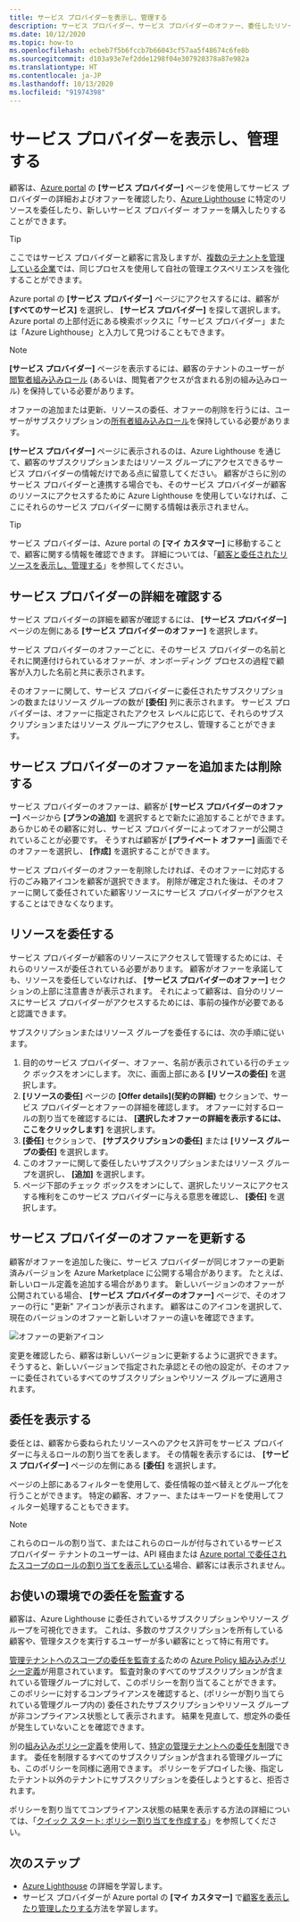 ```yaml
---
title: サービス プロバイダーを表示し、管理する
description: サービス プロバイダー、サービス プロバイダーのオファー、委任したリソースに関する情報は、顧客が Azure portal の [サービス プロバイダー] ページを使用して確認できます。
ms.date: 10/12/2020
ms.topic: how-to
ms.openlocfilehash: ecbeb7f5b6fccb7b66043cf57aa5f48674c6fe8b
ms.sourcegitcommit: d103a93e7ef2dde1298f04e307920378a87e982a
ms.translationtype: HT
ms.contentlocale: ja-JP
ms.lasthandoff: 10/13/2020
ms.locfileid: "91974398"
---
```

# <a name="view-and-manage-service-providers"></a>サービス プロバイダーを表示し、管理する

顧客は、[Azure portal](https://portal.azure.com) の **[サービス プロバイダー]** ページを使用してサービス プロバイダーの詳細およびオファーを確認したり、[Azure Lighthouse](../overview.md) に特定のリソースを委任したり、新しいサービス プロバイダー オファーを購入したりすることができます。

> [!TIP]
> ここではサービス プロバイダーと顧客に言及しますが、[複数のテナントを管理している企業](../concepts/enterprise.md)では、同じプロセスを使用して自社の管理エクスペリエンスを強化することができます。

Azure portal の **[サービス プロバイダー]** ページにアクセスするには、顧客が **[すべてのサービス]** を選択し、 **[サービス プロバイダー]** を探して選択します。 Azure portal の上部付近にある検索ボックスに「サービス プロバイダー」または「Azure Lighthouse」と入力して見つけることもできます。

> [!NOTE]
> **[サービス プロバイダー]** ページを表示するには、顧客のテナントのユーザーが[閲覧者組み込みロール](../../role-based-access-control/built-in-roles.md#reader) (あるいは、閲覧者アクセスが含まれる別の組み込みロール) を保持している必要があります。
>
> オファーの追加または更新、リソースの委任、オファーの削除を行うには、ユーザーがサブスクリプションの[所有者組み込みロール](../../role-based-access-control/built-in-roles.md#owner)を保持している必要があります。

**[サービス プロバイダー]** ページに表示されるのは、Azure Lighthouse を通じて、顧客のサブスクリプションまたはリソース グループにアクセスできるサービス プロバイダーの情報だけである点に留意してください。 顧客がさらに別のサービス プロバイダーと連携する場合でも、そのサービス プロバイダーが顧客のリソースにアクセスするために Azure Lighthouse を使用していなければ、ここにそれらのサービス プロバイダーに関する情報は表示されません。

> [!TIP]
> サービス プロバイダーは、Azure portal の **[マイ カスタマー]** に移動することで、顧客に関する情報を確認できます。 詳細については、「[顧客と委任されたリソースを表示し、管理する](view-manage-customers.md)」を参照してください。

## <a name="view-service-provider-details"></a>サービス プロバイダーの詳細を確認する

サービス プロバイダーの詳細を顧客が確認するには、 **[サービス プロバイダー]** ページの左側にある **[サービス プロバイダーのオファー]** を選択します。

サービス プロバイダーのオファーごとに、そのサービス プロバイダーの名前とそれに関連付けられているオファーが、オンボーディング プロセスの過程で顧客が入力した名前と共に表示されます。

そのオファーに関して、サービス プロバイダーに委任されたサブスクリプションの数またはリソース グループの数が **[委任]** 列に表示されます。 サービス プロバイダーは、オファーに指定されたアクセス レベルに応じて、それらのサブスクリプションまたはリソース グループにアクセスし、管理することができます。

## <a name="add-or-remove-service-provider-offers"></a>サービス プロバイダーのオファーを追加または削除する

サービス プロバイダーのオファーは、顧客が **[サービス プロバイダーのオファー]** ページから **[プランの追加]** を選択するとで新たに追加することができます。 あらかじめその顧客に対し、サービス プロバイダーによってオファーが公開されていることが必要です。 そうすれば顧客が **[プライベート オファー]** 画面でそのオファーを選択し、 **[作成]** を選択することができます。

サービス プロバイダーのオファーを削除したければ、そのオファーに対応する行のごみ箱アイコンを顧客が選択できます。 削除が確定された後は、そのオファーに関して委任されていた顧客リソースにサービス プロバイダーがアクセスすることはできなくなります。

## <a name="delegate-resources"></a>リソースを委任する

サービス プロバイダーが顧客のリソースにアクセスして管理するためには、それらのリソースが委任されている必要があります。 顧客がオファーを承諾しても、リソースを委任していなければ、 **[サービス プロバイダーのオファー]** セクションの上部に注意書きが表示されます。 それによって顧客は、自分のリソースにサービス プロバイダーがアクセスするためには、事前の操作が必要であると認識できます。

サブスクリプションまたはリソース グループを委任するには、次の手順に従います。

1. 目的のサービス プロバイダー、オファー、名前が表示されている行のチェック ボックスをオンにします。 次に、画面上部にある **[リソースの委任]** を選択します。
1. **[リソースの委任]** ページの **[Offer details]\(契約の詳細\)** セクションで、サービス プロバイダーとオファーの詳細を確認します。 オファーに対するロールの割り当てを確認するには、 **[選択したオファーの詳細を表示するには、ここをクリックします]** を選択します。
1. **[委任]** セクションで、 **[サブスクリプションの委任]** または **[リソース グループの委任]** を選択します。
1. このオファーに関して委任したいサブスクリプションまたはリソース グループを選択し、 **[追加]** を選択します。
1. ページ下部のチェック ボックスをオンにして、選択したリソースにアクセスする権利をこのサービス プロバイダーに与える意思を確認し、 **[委任]** を選択します。

## <a name="update-service-provider-offers"></a>サービス プロバイダーのオファーを更新する

顧客がオファーを追加した後に、サービス プロバイダーが同じオファーの更新済みバージョンを Azure Marketplace に公開する場合があります。 たとえば、新しいロール定義を追加する場合があります。 新しいバージョンのオファーが公開されている場合、 **[サービス プロバイダーのオファー]** ページで、そのオファーの行に "更新" アイコンが表示されます。 顧客はこのアイコンを選択して、現在のバージョンのオファーと新しいオファーの違いを確認できます。

 ![オファーの更新アイコン](../media/update-offer.jpg)

変更を確認したら、顧客は新しいバージョンに更新するように選択できます。 そうすると、新しいバージョンで指定された承認とその他の設定が、そのオファーに委任されているすべてのサブスクリプションやリソース グループに適用されます。

## <a name="view-delegations"></a>委任を表示する

委任とは、顧客から委ねられたリソースへのアクセス許可をサービス プロバイダーに与えるロールの割り当てを表します。 その情報を表示するには、 **[サービス プロバイダー]** ページの左側にある **[委任]** を選択します。

ページの上部にあるフィルターを使用して、委任情報の並べ替えとグループ化を行うことができます。 特定の顧客、オファー、またはキーワードを使用してフィルター処理することもできます。

> [!NOTE]
> これらのロールの割り当て、またはこれらのロールが付与されているサービス プロバイダー テナントのユーザーは、API 経由または [Azure portal で委任されたスコープのロールの割り当てを表示している](../../role-based-access-control/role-assignments-list-portal.md#list-role-assignments-at-a-scope)場合、顧客には表示されません。

## <a name="audit-delegations-in-your-environment"></a>お使いの環境での委任を監査する

顧客は、Azure Lighthouse に委任されているサブスクリプションやリソース グループを可視化できます。 これは、多数のサブスクリプションを所有している顧客や、管理タスクを実行するユーザーが多い顧客にとって特に有用です。

[管理テナントへのスコープの委任を監査する](https://github.com/Azure/azure-policy/blob/master/built-in-policies/policyDefinitions/Lighthouse/Lighthouse_Delegations_Audit.json)ための [Azure Policy 組み込みポリシー定義](../../governance/policy/samples/built-in-policies.md#lighthouse)が用意されています。 監査対象のすべてのサブスクリプションが含まれている管理グループに対して、このポリシーを割り当てることができます。 このポリシーに対するコンプライアンスを確認すると、(ポリシーが割り当てられている管理グループ内の) 委任されたサブスクリプションやリソース グループ が非コンプライアンス状態として表示されます。 結果を見直して、想定外の委任が発生していないことを確認できます。

別の[組み込みポリシー定義](../../governance/policy/samples/built-in-policies.md#lighthouse)を使用して、[特定の管理テナントへの委任を制限](https://github.com/Azure/azure-policy/blob/master/built-in-policies/policyDefinitions/Azure%20Lighthouse/AllowCertainManagingTenantIds_Deny.json)できます。 委任を制限するすべてのサブスクリプションが含まれる管理グループにも、このポリシーを同様に適用できます。 ポリシーをデプロイした後、指定したテナント以外のテナントにサブスクリプションを委任しようとすると、拒否されます。

ポリシーを割り当ててコンプライアンス状態の結果を表示する方法の詳細については、「[クイック スタート: ポリシー割り当てを作成する](../../governance/policy/assign-policy-portal.md)」を参照してください。

## <a name="next-steps"></a>次のステップ

- [Azure Lighthouse](../overview.md) の詳細を学習します。
- サービス プロバイダーが Azure portal の **[マイ カスタマー]** で[顧客を表示したり管理したりする](view-manage-customers.md)方法を学習します。
